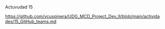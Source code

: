 Actuvudad 15

https://github.com/vcuspinera/UDG_MCD_Project_Dev_II/blob/main/actividades/15_GitHub_teams.md
